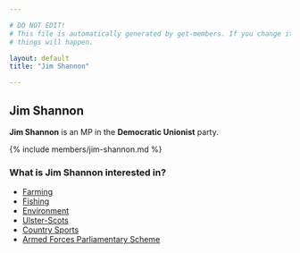 ```yaml
---

# DO NOT EDIT!
# This file is automatically generated by get-members. If you change it, bad
# things will happen.

layout: default
title: "Jim Shannon"

---
```


## Jim Shannon

**Jim Shannon** is an MP in the **Democratic Unionist** party.

{% include members/jim-shannon.md %}

### What is Jim Shannon interested in?


* [Farming](/interests/farming.html)
* [Fishing](/interests/fishing.html)
* [Environment](/interests/environment.html)
* [Ulster-Scots](/interests/ulster-scots.html)
* [Country Sports](/interests/country-sports.html)
* [Armed Forces Parliamentary Scheme](/interests/armed-forces-parliamentary-scheme.html)
